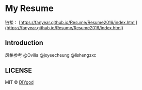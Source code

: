 # My Resume
链接： [https://fanyear.github.io/Resume/Resume2016/index.html](https://fanyear.github.io/Resume/Resume2016/index.html)


## Introduction

风格参考 @Ovilia @joyeecheung @lishengzxc


## LICENSE

MIT © [DIYgod](http://github.com/DIYgod)
